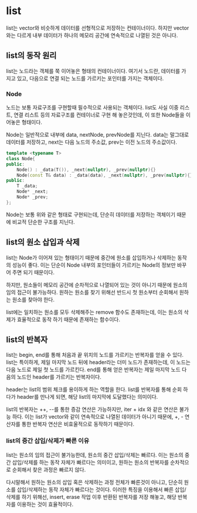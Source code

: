# list
list는 vector와 비슷하게 데이터를 선형적으로 저장하는 컨테이너이다. 하지만 vector와는 다르게 내부 데이터가 하나의 메모리 공간에 연속적으로 나열된 것은 아니다.

## list의 동작 원리
list는 노드라는 객체를 쭉 이어놓은 형태의 컨테이너이다. 여기서 노드란, 데이터를 가지고 있고, 다음으로 연결 되는 노드를 가르키는 포인터를 가지는 객체이다.

### Node
노드는 보통 자료구조를 구현할때 필수적으로 사용되는 객체이다. list도 사실 이중 리스트, 연결 리스트 등의 자료구조를 컨테이너로 구현 해 놓은것인데, 이 또한 Node들을 이어놓은 형태이다.

Node는 일반적으로 내부에 data, nextNode, prevNode를 지닌다. data는 말그대로 데이터를 저장하고, next는 다음 노드의 주소값, prev는 이전 노드의 주소값이다.

```cpp
template <typename T>
class Node{
public:
    Node() : _data(T()), _next(nullptr), _prev(nullptr){}
    Node(const T& data) : _data(data), _next(nullptr), _prev(nullptr){}
public:
    T _data;
    Node* _next;
    Node* _prev;
};
```
Node는 보통 위와 같은 형태로 구현되는데, 단순히 데이터를 저장하는 객체이기 때문에 비교적 단순한 구조를 지닌다.

## list의 원소 삽입과 삭제
list는 Node가 이어져 있는 형태이기 때문에 중간에 원소를 삽입하거나 삭제하는 동작의 성능이 좋다. 이는 단순이 Node 내부의 포인터들이 가르키는 Node의 정보만 바꾸어 주면 되기 때문이다.

하지만, 원소들이 메모리 공간에 순차적으로 나열되어 있는 것이 아니기 때문에 원소의 임의 접근이 불가능하다. 원하는 원소를 찾기 위해선 반드시 첫 원소부터 순회해서 원하는 원소를 찾아야 한다.

list에는 일치하는 원소를 모두 삭제해주는 remove 함수도 존재하는데, 이는 원소의 삭제가 효율적으로 동작 하기 때문에 존재하는 함수이다.

## list의 반복자
list는 begin, end를 통해 처음과 끝 위치의 노드를 가르키는 반복자를 얻을 수 있다. list는 특이하게, 제일 마지막 노드 뒤에 header라는 더미 노드가 존재하는데, 이 노드는 다음 노드로 제일 첫 노드를 가르킨다. end를 통해 얻은 반복자는 제일 마지막 노드 다음의 노드인 header를 가르키는 반복자이다.

header는 list의 범위 체크를 용이하게 하는 역할을 한다. list를 반복자를 통해 순회 하다가 header를 만나게 되면, 해당 list의 마지막에 도달했다는 의미이다.

list의 반복자는 ++, --를 통한 증감 연산은 가능하지만, iter + idx 와 같은 연산은 불가능 하다. 이는 list가 vector와 같이 연속적으로 나열된 데이터가 아니기 때문에, +, - 연산자를 통한 반복자 연산은 비효울적으로 동작하기 때문이다.

### list의 중간 삽입/삭제가 빠른 이유
list는 원소의 임의 접근이 불가능한데, 원소의 중간 삽입/삭제는 빠르다. 이는 원소의 중간 삽입/삭제를 하는 동작 자체가 빠르다는 의미이고, 원하는 원소의 반복자를 순차적으로 순회해서 찾은 과정은 빠르지 않다.

다시말해서 원하는 원소의 삽입 혹은 삭제하는 과정 전체가 빠른것이 아니고, 단순히 원소를 삽입/삭제하는 동작 자체가 빠르다는 것이다. 이러한 특징을 이용해서 빠른 삽입/삭제를 하기 위해선, insert, erase 작업 이후 반환된 반복자를 저장 해놓고, 해당 반복자를 이용하는 것이 효율적이다.